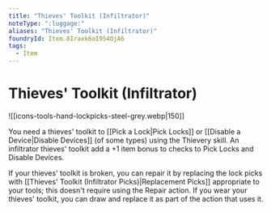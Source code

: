 ```yaml
---
title: "Thieves' Toolkit (Infiltrator)"
noteType: ":luggage:"
aliases: "Thieves' Toolkit (Infiltrator)"
foundryId: Item.8Iraxk6oI954OjA6
tags:
  - Item
---
```


# Thieves' Toolkit (Infiltrator)
![[icons-tools-hand-lockpicks-steel-grey.webp|150]]

You need a thieves' toolkit to [[Pick a Lock|Pick Locks]] or [[Disable a Device|Disable Devices]] (of some types) using the Thievery skill. An infiltrator thieves' toolkit add a +1 item bonus to checks to Pick Locks and Disable Devices.

If your thieves' toolkit is broken, you can repair it by replacing the lock picks with [[Thieves' Toolkit (Infiltrator Picks)|Replacement Picks]] appropriate to your tools; this doesn't require using the Repair action. If you wear your thieves' toolkit, you can draw and replace it as part of the action that uses it.
